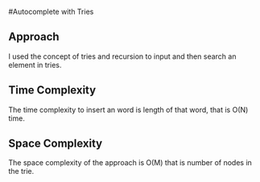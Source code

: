 #Autocomplete with Tries
## Approach
I used the concept of tries and recursion to input and then search an element in tries.

## Time Complexity 
The time complexity to insert an word is length of that word, that is O(N) time.

## Space Complexity 
The space complexity of the approach is O(M) that is number of nodes in the trie.